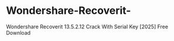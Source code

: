 # Wondershare-Recoverit-
Wondershare Recoverit 13.5.2.12 Crack With Serial Key [2025] Free Download
